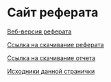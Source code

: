 # Сайт реферата
 [Веб-версия реферата](report.md/)
 
 [Ссылка на скачивание реферата](report_docx.docx)
 
 [Ссылка на скачивание отчета](practical_task.docx)
 
 [Исходники данной странички](https://github.com/Elizaveta-Staroverova/robotics-group-report)